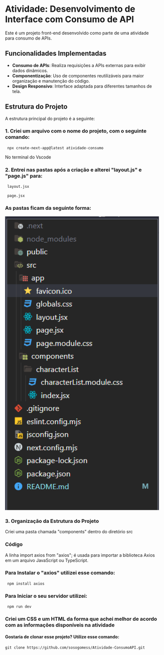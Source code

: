 # Atividade: Desenvolvimento de Interface com Consumo de API

Este é um projeto front-end desenvolvido como parte de uma atividade para consumo de APIs.

## Funcionalidades Implementadas

- **Consumo de APIs**: Realiza requisições a APIs externas para exibir dados dinâmicos.
- **Componentização**: Uso de componentes reutilizáveis para maior organização e manutenção do código.
- **Design Responsivo**: Interface adaptada para diferentes tamanhos de tela.


## Estrutura do Projeto

A estrutura principal do projeto é a seguinte:

### 1. Criei um arquivo com o nome do projeto, com o seguinte comando:

```
 npx create-next-app@latest atividade-consumo

```
No terminal do Vscode 

### 2. Entrei nas pastas após a criação e alterei "layout.js" e "page.js" para:

```
 layout.jsx

```

```
 page.jsx

```

### As pastas ficam da seguinte forma:

<img src="./assets/imagem pastas.png" alt="Estrutura do Projeto" width="600">


### 3. Organização da Estrutura do Projeto

Criei uma pasta chamada "components" dentro do diretório src

### Código

A linha import axios from "axios"; é usada para importar a biblioteca Axios em um arquivo JavaScript ou TypeScript.

### Para Instalar o "axios" utilizei esse comando:

```
 npm install axios    

```

### Para Iniciar o seu servidor utilizei:

```
 npm run dev    

```

### Criei um CSS e um HTML da forma que achei melhor de acordo com as informações disponíveis na atividade

#### Gostaria de clonar esse projeto? Utilize esse comando:

```
git clone https://github.com/sosogomess/Atividade-ConsumoAPI.git

```




